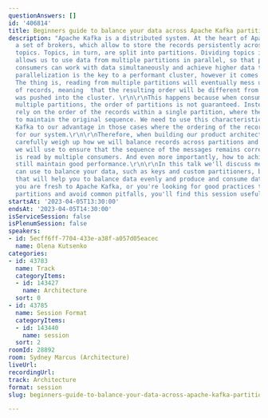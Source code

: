 ```yaml
---
questionAnswers: []
id: '406814'
title: Beginners guide to balance your data across Apache Kafka partitions
description: "Apache Kafka is a distributed system. At the heart of Apache Kafka is
  a set of brokers, which allow to store the records persistently across different
  topics. Topics, in turn, are split into partitions. Dividing topics into such pieces
  allows us to use data from multiple partitions in parallel, so that producers and
  consumers can work with data simultaneously and achieve higher data throughput.\r\n\r\nSuch
  parallelization is the key to a performant cluster, however it comes with a price.
  The thing is, reading from multiple partitions will eventually mess up the order
  of records, meaning  that the resulting order will be different from when the data
  was pushed into the cluster. \r\n\r\nThis happens because when consuming data from
  multiple partitions, the order of partitions is not guaranteed. Instead, we must
  rely on the order of the records within a single partition, where the data is guaranteed
  to maintain the original sequence. We need to use this characteristic of Apache
  Kafka to our advantage in those cases where the ordering of the records is important
  for our system.\r\n\r\nTherefore, when building our product architecture we should
  carefully weigh up how we will balance records across partitions and what mechanisms
  we will use to ensure that the sequence of the messages remains correct when data
  is read by multiple consumers. And even more importantly, how to achieve this and
  still maintain good performance.\r\n\r\nIn this talk we'll discuss mechanisms you
  can use to balance your data, such as keys and custom partitioners, but also practices
  that will help you to balance data evenly and produce and consume data efficiently.\r\n\r\nIf
  you are fresh to Apache Kafka, or you're looking for good practices to design your
  partitions and avoid common pitfalls, you'll find this session useful!"
startsAt: '2023-04-05T13:30:00'
endsAt: '2023-04-05T14:30:00'
isServiceSession: false
isPlenumSession: false
speakers:
- id: 5ecff6ff-7704-433e-a38f-a057d05eacec
  name: Olena Kutsenko
categories:
- id: 43783
  name: Track
  categoryItems:
  - id: 143427
    name: Architecture
  sort: 0
- id: 43785
  name: Session Format
  categoryItems:
  - id: 143440
    name: session
  sort: 2
roomId: 28892
room: Sydney Marcus (Architecture)
liveUrl: 
recordingUrl: 
track: Architecture
format: session
slug: beginners-guide-to-balance-your-data-across-apache-kafka-partitions

---
```

